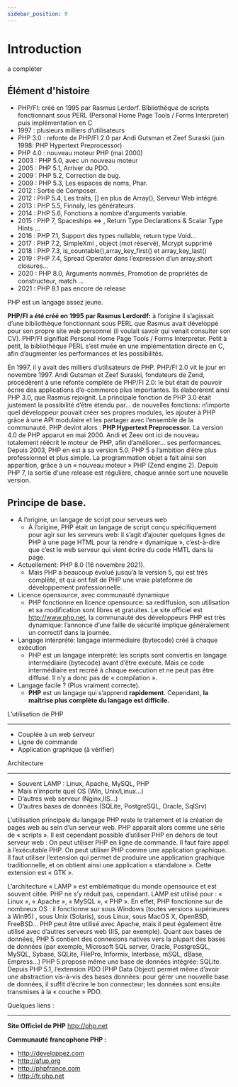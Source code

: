 ```yaml
---
sidebar_position: 0
---
```


# Introduction
 a compléter

Élément d'histoire
-------------------

* PHP/FI: créé en 1995 par Rasmus Lerdorf. Bibliothèque de scripts fonctionnant sous PERL (Personal
  Home Page Tools / Forms Interpreter) puis implémentation en C
* 1997 : plusieurs milliers d’utilisateurs
* PHP 3.0 : refonte de PHP/FI 2.0 par Andi Gutsman et Zeef Suraski (juin 1998: PHP Hypertext
  Preprocessor)‏
* PHP 4.0 : nouveau moteur PHP (mai 2000)‏
* 2003 : PHP 5.0, avec un nouveau moteur
* 2005 : PHP 5.1, Arriver du PDO.
* 2009 : PHP 5.2, Correction de bug.
* 2009 : PHP 5.3, Les espaces de noms, Phar.
* 2012 : Sortie de Composer.
* 2012 : PHP 5.4, Les traits, [] en plus de Array(), Serveur Web intégré.
* 2013 : PHP 5.5, Finnaly, les générateurs.
* 2014 : PHP 5.6, Fonctions à nombre d'arguments variable.
* 2015 : PHP 7, Spaceships <=> , Return Type Declarations & Scalar Type Hints ...
* 2016 : PHP 7.1, Support des types nullable, return type Void...
* 2017 : PHP 7.2, SimpleXml , object (mot réservé), Mcrypt supprimé
* 2018 : PHP 7.3, is_countable(),array_key_first() et array_key_last()
* 2019 : PHP 7.4, Spread Operator dans l’expression d’un array,short closures...
* 2020 : PHP 8.0, Arguments nommés, Promotion de propriétés de constructeur, match ...
* 2021 : PHP 8.1 pas encore de release

PHP est un langage assez jeune.

**PHP/FI a été créé en 1995 par Rasmus Lerdordf:** à l’origine il s’agissait d’une bibliothèque
fonctionnant sous PERL que Rasmus avait développé pour son propre site web personnel (il voulait
savoir qui venait consulter son CV). PHP/FI signifiait Personal Home Page Tools / Forms Interpreter.
Petit à petit, la bibliothèque PERL s’est muée en une implémentation directe en C, afin d’augmenter
les performances et les possibilités.

En 1997, il y avait des milliers d’utilisateurs de PHP. PHP/FI 2.0 vit le jour en novembre 1997.
Andi Gutsman et Zeef Suraski, fondateurs de Zend, procédèrent à une refonte complète de PHP/FI 2.0:
le but était de pouvoir écrire des applications d’e-commerce plus importantes. Ils élaborèrent ainsi
PHP 3.0, que Rasmus rejoignit. La principale fonction de PHP 3.0 était justement la possibilité
d’être étendu par… de nouvelles fonctions: n’importe quel développeur pouvait créer ses propres
modules, les ajouter à PHP grâce à une API modulaire et les partager avec l’ensemble de la
communauté. PHP devint alors : **PHP Hypertext Preprocessor.**
La version 4.0 de PHP apparut en mai 2000. Andi et Zeev ont ici de nouveau totalement réécrit le
moteur de PHP, afin d’améliorer… ses performances. Depuis 2003, PHP en est à sa version 5.0. PHP 5 a
l’ambition d’être plus professionnel et plus simple. La programmation objet a fait ainsi son
apparition, grâce à un « nouveau moteur » PHP (Zend engine 2). Depuis PHP 7, la sortie d'une
release est régulière, chaque année sort une nouvelle version.


Principe de base.
-----------------

* A l’origine, un langage de script pour serveurs web
    * À l’origine, PHP était un langage de script conçu spécifiquement pour agir sur les serveurs
      web: il s’agit d’ajouter quelques lignes de PHP à une page HTML pour la rendre « dynamique »,
      c’est-à-dire que c’est le web serveur qui vient écrire du code HMTL dans la page.
* Actuellement: PHP 8.0 (16 novembre 2021).
    * Mais PHP a beaucoup évolué jusqu’à la version 5, qui est très complète, et qui ont fait de PHP
      une vraie plateforme de développement professionnelle.
* Licence opensource, avec communauté dynamique
    * PHP fonctionne en licence opensource: sa rediffusion, son utilisation et sa modification sont
      libres et gratuites. Le site officiel est http://www.php.net, la communauté des développeurs
      PHP est très dynamique: l’annonce d’une faille de sécurité implique généralement un correctif
      dans la journée.
* Langage interprété: langage intermédiaire (bytecode) créé à chaque exécution
    * PHP est un langage interprété: les scripts sont convertis en langage intermédiaire (bytecode)
      avant d’être exécuté. Mais ce code intermédiaire est recréé à chaque exécution et ne peut pas
      être diffusé. Il n’y a donc pas de « compilation ».
* Langage facile ? (Plus vraiment correcte).
    * **PHP** est un langage qui s’apprend **rapidement**. Cependant, **la maîtrise plus complète du
      langage est difficile.**

L’utilisation de PHP
********************

* Couplée à un web serveur
* Ligne de commande
* Application graphique (à vérifier)

Architecture
**************

* Souvent LAMP : Linux, Apache, MySQL, PHP
* Mais n’importe quel OS (Win, Unix/Linux…)‏
* D’autres web serveur (Nginx,IIS…)‏
* D’autres bases de données (SQLite, PostgreSQL, Oracle, SqlSrv)‏

L’utilisation principale du langage PHP reste le traitement et la création de pages web au sein d’un
serveur web. PHP apparaît alors comme une série de « scripts ». Il est cependant possible d’utiliser
PHP en dehors de tout serveur web :
On peut utiliser PHP en ligne de commande. Il faut faire appel à l’exécutable PHP. On peut utiliser
PHP comme une application graphique. II faut utiliser l’extension qui permet de produire une
application graphique traditionnelle, et on obtient ainsi une application « standalone ». Cette
extension est « GTK ».

L’architecture « LAMP » est emblématique du monde opensource et est souvent citée. PHP ne s’y réduit
pas, cependant. LAMP est utilisé pour : « Linux », « Apache », « MySQL », « PHP ». En effet, PHP
fonctionne sur de nombreux OS : il fonctionne sur sous Windows (toutes versions supérieures à Win95)
, sous Unix (Solaris), sous Linux, sous MacOS X, OpenBSD, FreeBSD… PHP peut être utilisé avec
Apache, mais il peut également être utilisé avec d’autres serveurs web (IIS, par exemple). Quant aux
bases de données, PHP 5 contient des connexions natives vers la plupart des bases de données (par
exemple, Microsoft SQL server, Oracle, PostgreSQL, MySQL, Sybase, SQLite, FilePro, Informix,
Interbase, mSQL, dBase, Empress…) PHP 5 propose même une base de données intégrée: SQLite. Depuis
PHP 5.1, l’extension PDO (PHP Data Object) permet même d’avoir une abstraction vis-à-vis des bases
données: pour gérer une nouvelle base de données, il suffit d’écrire le bon connecteur; les données
sont ensuite transmises à la « couche » PDO.

Quelques liens :
****************

**Site Officiel de PHP**
http://php.net

**Communauté francophone PHP :**

* http://developpez.com
* http://afup.org
* http://phpfrance.com
* http://fr.php.net
